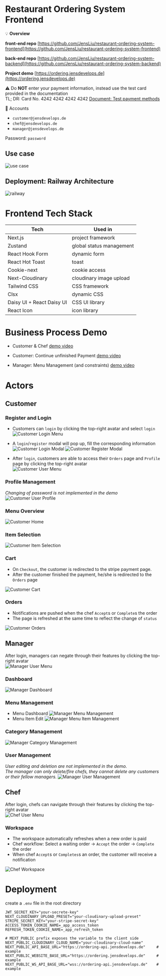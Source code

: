 # Restaurant Ordering System Frontend

💡 **Overview**

**front-end repo**
[https://github.com/JensLiu/restaurant-ordering-system-frontend](https://github.com/JensLiu/restaurant-ordering-system-frontend)

**back-end repo**
[https://github.com/JensLiu/restaurant-ordering-system-backend](https://github.com/JensLiu/restaurant-ordering-system-backend)

**Project demo**
[https://ordering.jensdevelops.de](https://ordering.jensdevelops.de)

⚠️ Do **NOT** enter your payment information, instead use the test card provided in the documentation </br>
TL; DR: Card No. 4242 4242 4242 4242 [Document: Test payment methods](https://stripe.com/docs/testing)

👤 Accounts
- `customer@jensdevelops.de`
- `chef@jensdevelops.de`
- `manager@jensdevelops.de`

Password: `password`

## Use case

![use case](./doc/assets/use_case.svg)

## Deployment: Railway Architecture

![railway](./doc/assets/railway.png)

# Frontend Tech Stack

| Tech                      | Used in                  |
|---------------------------|--------------------------|
| Next.js                   | project framework        |
| Zustand                   | global status management |
| React Hook Form           | dynamic form             |
| React Hot Toast           | toast                    |
| Cookie-next               | cookie access            |
| Next-Cloudinary           | cloudinary image upload  |
| Tailwind CSS              | CSS framework            |
| Clsx                      | dynamic CSS              |
| Daisy UI + React Daisy UI | CSS UI library           |
| React Icon                | icon library             |

# Business Process Demo

- Customer & Chef
  [demo video](https://youtu.be/-K2kpVm_Vvw)

- Customer: Continue unfinished Payment
  [demo video](https://youtu.be/D_qsMaLWkkg)

- Manager: Menu Management (and constraints)
  [demo video](https://youtu.be/DA6mWr74zDI)

# Actors

## Customer
### Register and Login
- Customers can `login` by clicking the top-right avatar and select `login` </br>
![Customer Login Menu](./doc/assets/customer/login_menu.png)

- A `login`/`register` modal will pop up, fill the corresponding information </br>
![Customer Login Modal](doc/assets/login_modal.png)
![Customer Register Modal](./doc/assets/customer/register_modal.png)

- After `login`, customers are able to access their `Orders` page and `Profile` page 
by clicking the top-right avatar </br>
![Customer User Menu](./doc/assets/customer/user_menu.png)

### Profile Management
*Changing of password is not implemented in the demo*
![Customer User Profile](./doc/assets/user_profile.png)

### Menu Overview
![Customer Home](./doc/assets/customer/home.png)

### Item Selection
![Customer Item Selection](./doc/assets/customer/selection.png)

### Cart
- On `Checkout`, the customer is redirected to the stripe payment page.
- After the customer finished the payment, he/she is redirected to the `Orders` page

![Customer Cart](./doc/assets/customer/cart.png)

### Orders
- Notifications are pushed when the chef `Accept`s or `Complete`s the order
- The page is refreshed at the same time to reflect the change of `status`

![Customer Orders](./doc/assets/customer/orders.png)

## Manager
After login, managers can negate through their features by clicking the top-right avatar </br>
![Manager User Menu](./doc/assets/manager/user_menu.png)
### Dashboard
![Manager Dashboard](./doc/assets/manager/dashboard.png)

### Menu Management
- Menu Dashboard
![Manager Menu Management](./doc/assets/manager/menu_management.png)
- Menu Item Edit 
![Manager Menu Item Management](./doc/assets/manager/menu_item_management.png)

### Category Management
![Manager Category Management](./doc/assets/manager/category_management.png)

### User Management
*User editing and deletion are not implemented in the demo.* </br>
*The manager can only delete/fire chefs, they cannot delete any customers or their fellow managers.*
![Manager User Management](./doc/assets/manager/user_management.png)

## Chef
After login, chefs can navigate through their features by clicking the top-right avatar </br>
![Chef User Menu](./doc/assets/chef/user_menu.png)
### Workspace
- The workspace automatically refreshes when a new order is paid
- Chef workflow: Select a waiting order -> `Accept` the order -> `Complete` the order
- When chef `Accept`s or `Completes`s an order, the customer will receive a notification

![Chef Workspace](./doc/assets/chef/workspace.png)

# Deployment

create a `.env` file in the root directory

```dotenv
JWT_SECRET_KEY="your-secrete-key"
NEXT_CLOUDINARY_UPLOAD_PRESET="your-cloudinary-upload-preset"
STRIPE_SECRET_KEY="your-stripe-secret-key"
ACCESS_TOKEN_COOKIE_NAME=_app_access_token
REFRESH_TOKEN_COOKIE_NAME=_app_refresh_token

# MEXT_PUBLIC prefix exposes the variable to the client side
NEXT_PUBLIC_CLOUDINARY_CLOUD_NAME="your-cloudinary-cloud-name"
NEXT_PUBLIC_API_BASE_URL="https://ordering-api.jensdevelops.de"     # example
NEXT_PUBLIC_WEBSITE_BASE_URL="https://ordering.jensdevelops.de"     # example
NEXT_PUBLIC_WS_API_BASE_URL="wss://ordering-api.jensdevelops.de"    # example
```